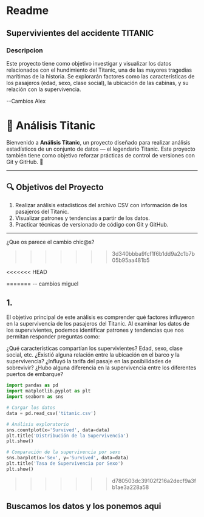  # Readme

 ## Supervivientes del accidente TITANIC

### Descripcion 
 Este proyecto tiene como objetivo investigar y visualizar los datos relacionados con el hundimiento del Titanic, una de las mayores tragedias marítimas de la historia. Se explorarán factores como las características de los pasajeros (edad, sexo, clase social), la ubicación de las cabinas, y su relación con la supervivencia.

--Cambios Alex

# 🌌 Análisis Titanic

Bienvenido a **Análisis Titanic**, un proyecto diseñado para realizar análisis estadísticos de un conjunto de datos — el legendario Titanic. Este proyecto también tiene como objetivo reforzar prácticas de control de versiones con Git y GitHub. 🚀

---

## 🔍 Objetivos del Proyecto

1. Realizar análisis estadísticos del archivo CSV con información de los pasajeros del Titanic.
2. Visualizar patrones y tendencias a partir de los datos.
3. Practicar técnicas de versionado de código con Git y GitHub.

---

¿Que os parece el cambio chic@s?
>>>>>>> 3d340bbba9fcf1f6b1dd9a2c1b7b05b95aa481b5

<<<<<<< HEAD

=======
-- cambios miguel 
## 1.

El objetivo principal de este análisis es comprender qué factores influyeron en la supervivencia de los pasajeros del Titanic. Al examinar los datos de los supervivientes, podemos identificar patrones y tendencias que nos permitan responder preguntas como:

¿Qué características compartían los supervivientes? Edad, sexo, clase social, etc.
¿Existió alguna relación entre la ubicación en el barco y la supervivencia?
¿Influyó la tarifa del pasaje en las posibilidades de sobrevivir?
¿Hubo alguna diferencia en la supervivencia entre los diferentes puertos de embarque?


```python
import pandas as pd
import matplotlib.pyplot as plt
import seaborn as sns

# Cargar los datos
data = pd.read_csv('titanic.csv')

# Análisis exploratorio
sns.countplot(x='Survived', data=data)
plt.title('Distribución de la Supervivencia')
plt.show()

# Comparación de la supervivencia por sexo
sns.barplot(x='Sex', y='Survived', data=data)
plt.title('Tasa de Supervivencia por Sexo')
plt.show()
````
>>>>>>> d780503dc39102f216a2decf9a3fb1ae3a228a58
## Buscamos los datos y los ponemos aqui